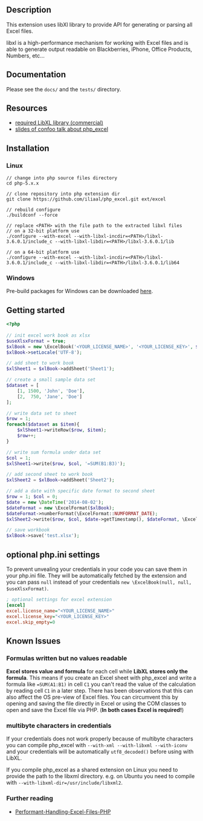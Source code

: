 ## Description

This extension uses libXl library to provide API for generating or parsing
all Excel files.

libxl is a high-performance mechanism for working with Excel files and is
able to generate output readable on Blackberries, iPhone, Office Products, 
Numbers, etc...

## Documentation

Please see the ```docs/``` and the ```tests/``` directory.

## Resources

* [required LibXL library (commercial)](http://www.libxl.com/)
* [slides of confoo talk about php_excel](http://ilia.ws/files/confoo_phpexcel.pdf)

## Installation

### Linux

``` shell
// change into php source files directory
cd php-5.x.x

// clone repository into php extension dir
git clone https://github.com/iliaal/php_excel.git ext/excel

// rebuild configure
./buildconf --force

// replace <PATH> with the file path to the extracted libxl files
// on a 32-bit platform use
./configure --with-excel --with-libxl-incdir=<PATH>/libxl-3.6.0.1/include_c --with-libxl-libdir=<PATH>/libxl-3.6.0.1/lib

// on a 64-bit platform use
./configure --with-excel --with-libxl-incdir=<PATH>/libxl-3.6.0.1/include_c --with-libxl-libdir=<PATH>/libxl-3.6.0.1/lib64
```
 
### Windows

Pre-build packages for Windows can be downloaded [here](http://windows.php.net/downloads/pecl/snaps/excel).

## Getting started

``` php
<?php
    
// init excel work book as xlsx
$useXlsxFormat = true;
$xlBook = new \ExcelBook('<YOUR_LICENSE_NAME>', '<YOUR_LICENSE_KEY>', $useXlsxFormat);
$xlBook->setLocale('UTF-8');

// add sheet to work book
$xlSheet1 = $xlBook->addSheet('Sheet1');

// create a small sample data set
$dataset = [
    [1, 1500, 'John', 'Doe'],
    [2,  750, 'Jane', 'Doe']
];

// write data set to sheet
$row = 1;
foreach($dataset as $item){
    $xlSheet1->writeRow($row, $item);
    $row++;
}

// write sum formula under data set
$col = 1;
$xlSheet1->write($row, $col, '=SUM(B1:B3)');

// add second sheet to work book
$xlSheet2 = $xlBook->addSheet('Sheet2');

// add a date with specific date format to second sheet
$row = 1; $col = 0;
$date = new \DateTime('2014-08-02');
$dateFormat = new \ExcelFormat($xlBook);
$dateFormat->numberFormat(\ExcelFormat::NUMFORMAT_DATE);
$xlSheet2->write($row, $col, $date->getTimestamp(), $dateFormat, \ExcelFormat::AS_DATE);

// save workbook
$xlBook->save('test.xlsx');
```

## optional php.ini settings

To prevent unvealing your credentials in your code you can save them in your php.ini file.
They will be automatically fetched by the extension and you can pass ```null``` instead of
your credentials ```new \ExcelBook(null, null, $useXlsxFormat)```.

``` ini
; optional settings for excel extension
[excel]
excel.license_name="<YOUR_LICENSE_NAME>"
excel.license_key="<YOUR_LICENSE_KEY>"
excel.skip_empty=0
```

## Known Issues

### Formulas written but no values readable

**Excel stores value and formula** for each cell while **LibXL stores only the formula**. This means
if you create an Excel sheet with php_excel and write a formula like ```=SUM(A1:B1)``` in cell ```C1``` you can't
read the value of the calculation by reading cell ```C1``` in a later step. There has been observations that
this can also affect the OS pre-view of Excel files. You can circumvent this by opening and saving the file directly
in Excel or using the COM classes to open and save the Excel file via PHP. (**In both cases Excel is required!**)

### multibyte characters in credentials

If your credentials does not work properly because of multibyte characters you can compile php_excel with
```--with-xml --with-libxml --with-iconv``` and your credentials will be automatically ```utf8_decoded()```
before using with LibXL.

If you compile php_excel as a shared extension on Linux you need to provide the path to the libxml directory.
e.g. on Ubuntu you need to compile with ```--with-libxml-dir=/usr/include/libxml2```.

### Further reading

* [Performant-Handling-Excel-Files-PHP](http://blog.mayflower.de/4922-Performant-Handling-Excel-Files-PHP.html)
